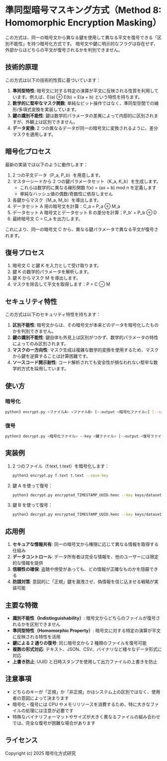 # 準同型暗号マスキング方式（Method 8: Homomorphic Encryption Masking）

この方式は、同一の暗号文から異なる鍵を使用して異なる平文を復号できる「区別不能性」を持つ暗号化方式です。
暗号文や鍵に明示的なフラグは存在せず、外部からはどちらの平文が復号されるかを判別できません。

## 技術的原理

この方式は以下の技術的性質に基づいています：

1. **準同型特性**: 暗号文に対する特定の演算が平文に反映される性質を利用しています。例えば、E(a) ⊕ E(b) = E(a + b) という特性を持ちます。
2. **数学的に堅牢なマスク関数**: 単純なビット操作ではなく、準同型空間での線形/多項式変換を実装しています。
3. **鍵の識別不能性**: 鍵は数学的パラメータの差異によって内部的に区別されますが、外観上は区別できません。
4. **データ変換**: 2 つの異なるデータが同一の暗号文に変換されるように、差分マスクを適用します。

## 暗号化プロセス

最新の実装では以下のように動作します：

1. 2 つの平文データ（P_a, P_b）を用意します。
2. マスターシードから 2 つの鍵パラメータセット（K_a, K_b）を生成します。
   - これらは数学的に異なる線形関数 f(x) = (ax + b) mod n を定義します
   - 単純なハッシュ値の偶数/奇数性に依存しません
3. 各鍵からマスク（M_a, M_b）を導出します。
4. データセット A 用の暗号文を計算：C_a = P_a ⊕ M_a
5. データセット A 暗号文とデータセット B の差分を計算：P_b' = P_b ⊕ D
6. 最終暗号文 C = C_a を出力します。

これにより、同一の暗号文 C から、異なる鍵パラメータで異なる平文が復号されます。

## 復号プロセス

1. 暗号文 C と鍵 K を入力として受け取ります。
2. 鍵 K の数学的パラメータを解析します。
3. 鍵 K からマスク M を導出します。
4. マスクを除去して平文を取得します：P = C ⊖ M

## セキュリティ特性

この方式は以下のセキュリティ特性を持ちます：

1. **区別不能性**: 暗号文からは、その暗号文が本来どのデータを暗号化したものかを判別できません。
2. **鍵の識別不能性**: 鍵自体も外見上は区別がつかず、数学的パラメータの特性によってのみ区別されます。
3. **マスクの一方向性**: マスク生成は複雑な数学的変換を使用するため、マスクから鍵を逆算することは計算困難です。
4. **ソースコード開示耐性**: コード解析されても安全性が損なわれない堅牢な数学的方式を採用しています。

## 使い方

### 暗号化

```bash
python3 encrypt.py <ファイルA> <ファイルB> [--output <暗号化ファイル>] [--save-key]
```

### 復号

```bash
python3 decrypt.py <暗号化ファイル> --key <鍵ファイル> [--output <復号ファイル>] [--verbose]
```

## 実装例

1. 2 つのファイル（f.text, t.text）を暗号化します：

   ```bash
   python3 encrypt.py f.text t.text --save-key
   ```

2. 鍵 A を使って復号：

   ```bash
   python3 decrypt.py encrypted_TIMESTAMP_UUID.henc --key keys/dataset_a_key_TIMESTAMP_UUID.json --output decrypted_a.txt
   ```

3. 鍵 B を使って復号：
   ```bash
   python3 decrypt.py encrypted_TIMESTAMP_UUID.henc --key keys/dataset_b_key_TIMESTAMP_UUID.json --output decrypted_b.txt
   ```

## 応用例

1. **セキュアな情報共有**: 同一の暗号文から権限に応じて異なる情報を取得する仕組み
2. **データコントロール**: データ所有者は完全な情報を、他のユーザーには限定的な情報を提供
3. **信頼性の確保**: 盗聴や傍受があっても、どの情報が正確なものかを隠蔽できる
4. **防諜対策**: 意図的に「正規」鍵を漏洩させ、偽情報を信じ込ませる戦略が実装可能

## 主要な特徴

- **識別不能性（Indistinguishability）**: 暗号文からどちらのファイルが復号されるかを区別できません
- **準同型特性（Homomorphic Property）**: 暗号文に対する特定の演算が平文に反映される特性を活用
- **鍵による 2 通りの復号**: 同じ暗号文から 2 種類のファイルを復号可能
- **複数の形式対応**: テキスト、JSON、CSV、バイナリなど様々なデータ形式に対応
- **上書き防止**: UUID と日時スタンプを使用して出力ファイルの上書きを防止

## 注意事項

- どちらのキーが「正規」か「非正規」かはシステム上の区別ではなく、使用者の意図によって決まります
- 暗号化・復号には CPU やメモリリソースを消費するため、特に大きなファイルの処理には注意が必要です
- 特殊なバイナリフォーマットやサイズが大きく異なるファイルの組み合わせでは、完全な復号が困難な場合があります

## ライセンス

Copyright (c) 2025 暗号化方式研究
